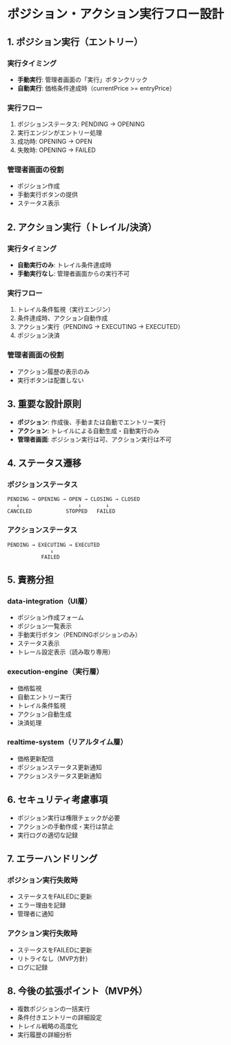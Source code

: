 # ポジション・アクション実行フロー設計

## 1. ポジション実行（エントリー）

### 実行タイミング
- **手動実行**: 管理者画面の「実行」ボタンクリック
- **自動実行**: 価格条件達成時（currentPrice >= entryPrice）

### 実行フロー
1. ポジションステータス: PENDING → OPENING
2. 実行エンジンがエントリー処理
3. 成功時: OPENING → OPEN
4. 失敗時: OPENING → FAILED

### 管理者画面の役割
- ポジション作成
- 手動実行ボタンの提供
- ステータス表示

## 2. アクション実行（トレイル/決済）

### 実行タイミング
- **自動実行のみ**: トレイル条件達成時
- **手動実行なし**: 管理者画面からの実行不可

### 実行フロー
1. トレイル条件監視（実行エンジン）
2. 条件達成時、アクション自動作成
3. アクション実行（PENDING → EXECUTING → EXECUTED）
4. ポジション決済

### 管理者画面の役割
- アクション履歴の表示のみ
- 実行ボタンは配置しない

## 3. 重要な設計原則

- **ポジション**: 作成後、手動または自動でエントリー実行
- **アクション**: トレイルによる自動生成・自動実行のみ
- **管理者画面**: ポジション実行は可、アクション実行は不可

## 4. ステータス遷移

### ポジションステータス
```
PENDING → OPENING → OPEN → CLOSING → CLOSED
   ↓                   ↓        ↓
CANCELED           STOPPED   FAILED
```

### アクションステータス
```
PENDING → EXECUTING → EXECUTED
              ↓
           FAILED
```

## 5. 責務分担

### data-integration（UI層）
- ポジション作成フォーム
- ポジション一覧表示
- 手動実行ボタン（PENDINGポジションのみ）
- ステータス表示
- トレール設定表示（読み取り専用）

### execution-engine（実行層）
- 価格監視
- 自動エントリー実行
- トレイル条件監視
- アクション自動生成
- 決済処理

### realtime-system（リアルタイム層）
- 価格更新配信
- ポジションステータス更新通知
- アクションステータス更新通知

## 6. セキュリティ考慮事項

- ポジション実行は権限チェックが必要
- アクションの手動作成・実行は禁止
- 実行ログの適切な記録

## 7. エラーハンドリング

### ポジション実行失敗時
- ステータスをFAILEDに更新
- エラー理由を記録
- 管理者に通知

### アクション実行失敗時
- ステータスをFAILEDに更新
- リトライなし（MVP方針）
- ログに記録

## 8. 今後の拡張ポイント（MVP外）

- 複数ポジションの一括実行
- 条件付きエントリーの詳細設定
- トレイル戦略の高度化
- 実行履歴の詳細分析